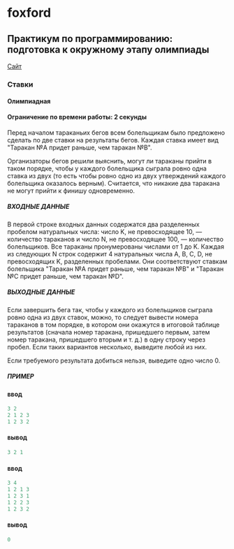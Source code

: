 # foxford
## Практикум по программированию: подготовка к окружному этапу олимпиады ##

<p>
    <a href="https://informatics.msk.ru/moodle/mod/statements/view3.php?chapterid=485#1">Сайт</a>
</p>

### Ставки ###
#### Олимпиадная ####
#### Ограничение по времени работы: 2 секунды ####

Перед началом тараканьих бегов всем болельщикам было предложено сделать по две ставки 
на результаты бегов. Каждая ставка имеет вид "Таракан №A придет раньше, чем таракан №B".

Организаторы бегов решили выяснить, могут ли тараканы прийти в таком порядке,
чтобы у каждого болельщика сыграла ровно одна ставка из двух
(то есть чтобы ровно одно из двух утверждений каждого болельщика оказалось верным). 
Считается, что никакие два таракана не могут прийти к финишу одновременно.

##### ВХОДНЫЕ ДАННЫЕ #####
В первой строке входных данных содержатся два разделенных пробелом натуральных числа: 
число K, не превосходящее 10, — количество тараканов и число N, не превосходящее 100, — 
количество болельщиков. Все тараканы пронумерованы числами от 1 до K. 
Каждая из следующих N строк содержит 4 натуральных числа A, B, C, D, не превосходящих K, 
разделенных пробелами. Они соответствуют ставкам болельщика 
"Таракан №A придет раньше, чем таракан №B" и "Таракан №C придет раньше, чем таракан №D".

##### ВЫХОДНЫЕ ДАННЫЕ #####
Если завершить бега так, чтобы у каждого из болельщиков сыграла ровно одна из двух ставок, 
можно, то следует вывести номера тараканов в том порядке, 
в котором они окажутся в итоговой таблице результатов 
(сначала номер таракана, пришедшего первым, затем номер таракана, пришедшего вторым и т. д.) 
в одну строку через пробел. Если таких вариантов несколько, выведите любой из них.

Если требуемого результата добиться нельзя, выведите одно число 0.

##### ПРИМЕР #####
#### ввод ####
```c++
3 2
2 1 2 3
1 2 3 2
```
#### вывод ####
```c++
3 2 1
```
#### ввод ####
```c++
3 4
1 2 1 3
1 2 3 1
1 2 2 3
1 2 3 2
```
#### вывод ####
```c++
0
```
